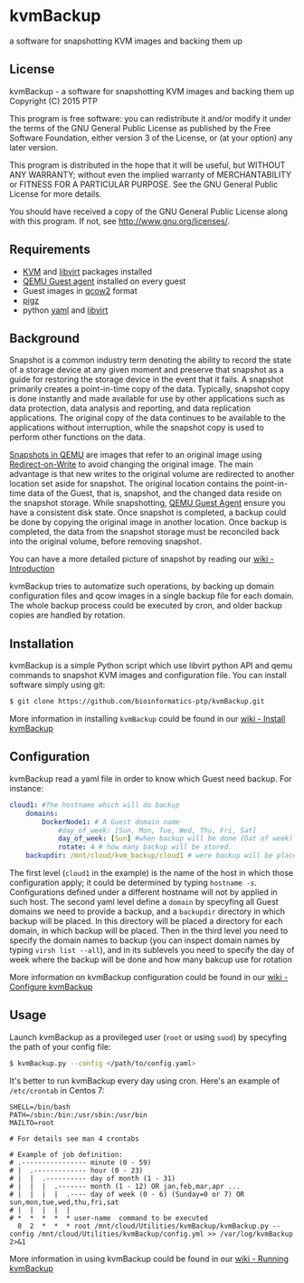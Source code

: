 
kvmBackup
=========================================================================
a software for snapshotting KVM images and backing them up

## License

kvmBackup - a software for snapshotting KVM images and backing them up  
Copyright (C) 2015  PTP

This program is free software: you can redistribute it and/or modify
it under the terms of the GNU General Public License as published by
the Free Software Foundation, either version 3 of the License, or
(at your option) any later version.

This program is distributed in the hope that it will be useful,
but WITHOUT ANY WARRANTY; without even the implied warranty of
MERCHANTABILITY or FITNESS FOR A PARTICULAR PURPOSE.  See the
GNU General Public License for more details.

You should have received a copy of the GNU General Public License
along with this program.  If not, see <http://www.gnu.org/licenses/>.

## Requirements

* [KVM](http://www.linux-kvm.org/page/Main_Page) and [libvirt](http://libvirt.org/index.html) packages installed
* [QEMU Guest agent](http://wiki.libvirt.org/page/Qemu_guest_agent) installed on every guest
* Guest images in [qcow2](https://en.wikipedia.org/wiki/Qcow) format
* [pigz](http://zlib.net/pigz/)
* python [yaml](http://pyyaml.org/) and [libvirt](https://libvirt.org/python.html)

## Background

Snapshot is a common industry term denoting the ability to record the state of a
storage device at any given moment and preserve that snapshot as a guide for restoring
the storage device in the event that it fails. A snapshot primarily creates a point-in-time
copy of the data. Typically, snapshot copy is done instantly and made available
for use by other applications such as data protection, data analysis and reporting,
and data replication applications. The original copy of the data continues to be
available to the applications without interruption, while the snapshot copy is
used to perform other functions on the data.

[Snapshots in QEMU][SnapshotsQemu] are images that refer to an original image using
[Redirect-on-Write][redirect] to avoid changing the original image. The main advantage
is that new writes to the original volume are redirected to another location set aside
for snapshot. The original location contains the point-in-time data of the Guest,
that is, snapshot, and the changed data reside on the snapshot storage. While snapshotting,
[QEMU Guest Agent][qemu-agent] ensure you have a consistent disk state. Once snapshot
is completed, a backup could be done by copying the original image in another location.
Once backup is completed, the data from the snapshot storage must be reconciled back
into the original volume, before removing snapshot.

You can have a more detailed picture of snapshot by reading our [wiki - Introduction][wiki-introduction]

kvmBackup tries to automatize such operations, by backing up domain configuration files
and qcow images in a single backup file for each domain. The whole backup process could be
executed by cron, and older backup copies are handled by rotation.

[SnapshotsQemu]: http://wiki.qemu.org/Documentation/CreateSnapshot
[redirect]: http://www.ibm.com/developerworks/tivoli/library/t-snaptsm1/index.html
[qemu-agent]: http://wiki.libvirt.org/page/Qemu_guest_agent
[wiki-introduction]: https://github.com/bioinformatics-ptp/kvmBackup/wiki/Introduction#introduction

## Installation

kvmBackup is a simple Python script which use libvirt python API and qemu commands
to snapshot KVM images and configuration file. You can install software simply using git:

```bash
$ git clone https://github.com/bioinformatics-ptp/kvmBackup.git
```

More information in installing `kvmBackup` could be found in our [wiki - Install kvmBackup][install-kvmBackup]

[install-kvmBackup]: https://github.com/bioinformatics-ptp/kvmBackup/wiki/Using-kvmBackup#install-kvmbackup

## Configuration

kvmBackup read a yaml file in order to know which Guest need backup. For instance:

```yaml
cloud1: #The hostname which will do backup
    domains:
        DockerNode1: # A Guest domain name
            #day_of_week: [Sun, Mon, Tue, Wed, Thu, Fri, Sat]
            day_of_week: [Sun] #when backup will be done (Dat of week)
            rotate: 4 # how many backup will be stored.
    backupdir: /mnt/cloud/kvm_backup/cloud1 # were backup will be placed
```

The first level (`cloud1` in the example) is the name of the host in which those
configuration apply; it could be determined by typing `hostname -s`. Configurations
defined under a different hostname will not by applied in such host. The second yaml
level define a `domain` by specyfing all Guest domains we need to provide a backup,
and a `backupdir` directory in which backup will be placed. In this directory will
be placed a directory for each domain, in which backup will be placed. Then in the
third level you need to specify the domain names to backup (you can inspect domain
names by typing `virsh list --all`), and in its sublevels you need to specify the
day of week where the backup will be done and how many bakcup use for rotation

More information on kvmBackup configuration could be found in our [wiki - Configure kvmBackup][configure-kvmBacup]

[configure-kvmBacup]: https://github.com/bioinformatics-ptp/kvmBackup/wiki/Using-kvmBackup#configure-kvmbackup

## Usage

Launch kvmBackup as a provileged user (`root` or using `suod`) by specyfing the
path of your config file:

```bash
$ kvmBackup.py --config </path/to/config.yaml>
```

It's better to run kvmBackup every day using cron. Here's an example of `/etc/crontab`
in Centos 7:

```
SHELL=/bin/bash
PATH=/sbin:/bin:/usr/sbin:/usr/bin
MAILTO=root

# For details see man 4 crontabs

# Example of job definition:
# .---------------- minute (0 - 59)
# |  .------------- hour (0 - 23)
# |  |  .---------- day of month (1 - 31)
# |  |  |  .------- month (1 - 12) OR jan,feb,mar,apr ...
# |  |  |  |  .---- day of week (0 - 6) (Sunday=0 or 7) OR sun,mon,tue,wed,thu,fri,sat
# |  |  |  |  |
# *  *  *  *  * user-name  command to be executed
  0  2  *  *  * root /mnt/cloud/Utilities/kvmBackup/kvmBackup.py --config /mnt/cloud/Utilities/kvmBackup/config.yml >> /var/log/kvmBackup 2>&1
```

More information in using kvmBackup could be found in our [wiki - Running kvmBackup][running-kvmBackup]

[running-kvmBackup]: https://github.com/bioinformatics-ptp/kvmBackup/wiki/Using-kvmBackup#running-kvmbackup
